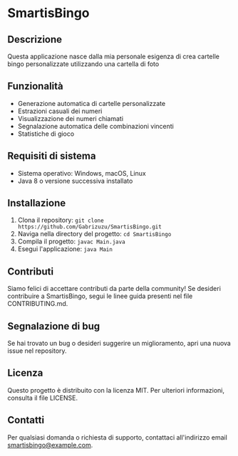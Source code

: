# SmartisBingo

## Descrizione
Questa applicazione nasce dalla mia personale esigenza di crea cartelle bingo personalizzate utilizzando una cartella di foto

## Funzionalità
- Generazione automatica di cartelle personalizzate
- Estrazioni casuali dei numeri
- Visualizzazione dei numeri chiamati
- Segnalazione automatica delle combinazioni vincenti
- Statistiche di gioco

## Requisiti di sistema
- Sistema operativo: Windows, macOS, Linux
- Java 8 o versione successiva installato

## Installazione
1. Clona il repository: `git clone https://github.com/Gabrizuzu/SmartisBingo.git`
2. Naviga nella directory del progetto: `cd SmartisBingo`
3. Compila il progetto: `javac Main.java`
4. Esegui l'applicazione: `java Main`

## Contributi
Siamo felici di accettare contributi da parte della community! Se desideri contribuire a SmartisBingo, segui le linee guida presenti nel file CONTRIBUTING.md.

## Segnalazione di bug
Se hai trovato un bug o desideri suggerire un miglioramento, apri una nuova issue nel repository.

## Licenza
Questo progetto è distribuito con la licenza MIT. Per ulteriori informazioni, consulta il file LICENSE.

## Contatti
Per qualsiasi domanda o richiesta di supporto, contattaci all'indirizzo email smartisbingo@example.com.
